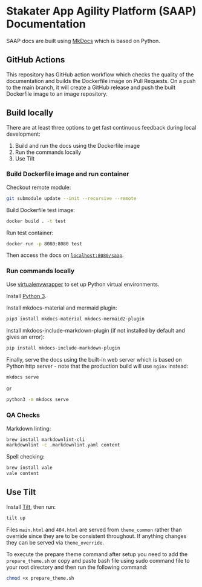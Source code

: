 # Stakater App Agility Platform (SAAP) Documentation

SAAP docs are built using [MkDocs](https://github.com/mkdocs/mkdocs) which is based on Python.

## GitHub Actions

This repository has GitHub action workflow which checks the quality of the documentation and builds the Dockerfile image on Pull Requests. On a push to the main branch, it will create a GitHub release and push the built Dockerfile image to an image repository.

## Build locally

There are at least three options to get fast continuous feedback during local development:

1. Build and run the docs using the Dockerfile image
1. Run the commands locally
1. Use Tilt

### Build Dockerfile image and run container

Checkout remote module:

```bash
git submodule update --init --recursive --remote
```

Build Dockerfile test image:

```bash
docker build . -t test
```

Run test container:

```bash
docker run -p 8080:8080 test
```

Then access the docs on [`localhost:8080/saap`](localhost:8080/saap).

### Run commands locally

Use [virtualenvwrapper](https://virtualenvwrapper.readthedocs.io/en/latest/install.html) to set up Python virtual environments.

Install [Python 3](https://www.python.org/downloads/).

Install mkdocs-material and mermaid plugin:

```bash
pip3 install mkdocs-material mkdocs-mermaid2-plugin
```

Install mkdocs-include-markdown-plugin (if not installed by default and gives an error):

```bash
pip install mkdocs-include-markdown-plugin
```

Finally, serve the docs using the built-in web server which is based on Python http server - note that the production build will use `nginx` instead:

```bash
mkdocs serve
```

or

```bash
python3 -m mkdocs serve
```

### QA Checks

Markdown linting:

```bash
brew install markdownlint-cli
markdownlint -c .markdownlint.yaml content
```

Spell checking:

```bash
brew install vale
vale content
```

## Use Tilt

Install [Tilt](https://docs.tilt.dev/index.html), then run:

```bash
tilt up
```

Files `main.html` and `404.html` are served from `theme_common` rather than override since they are to be consistent throughout. If anything changes they can be served via `theme_override`.

To execute the prepare theme command after setup you need to add the `prepare_theme.sh` or copy and paste bash file using sudo command file to your root directory and then run the following command:

```bash
chmod +x prepare_theme.sh
```
